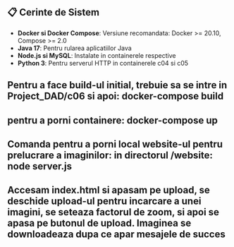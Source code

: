 ## 📋 Cerinte de Sistem

- **Docker si Docker Compose**: Versiune recomandata: Docker >= 20.10, Compose >= 2.0
- **Java 17**: Pentru rularea aplicatiilor Java
- **Node.js si MySQL**: Instalate in containerele respective
- **Python 3**: Pentru serverul HTTP in containerele c04 si c05

## Pentru a face build-ul initial, trebuie sa se intre in Project_DAD/c06 si apoi: docker-compose build
## pentru a porni containere: docker-compose up

## Comanda pentru a porni local website-ul pentru prelucrare a imaginilor: in directorul /website: node server.js
## Accesam index.html si apasam pe upload, se deschide upload-ul pentru incarcare a unei imagini, se seteaza factorul de zoom, si apoi se apasa pe butonul de upload. Imaginea se downloadeaza dupa ce apar mesajele de succes